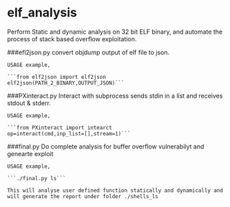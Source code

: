 # elf_analysis
Perform Static and dynamic analysis on 32 bit ELF binary, and automate the process of stack based overflow exploitation.


###efl2json.py
	convert objdump output of elf file to json.
  
	USAGE example,
   
 	```from elf2json import elf2json
	elf2json(PATH_2_BINARY,OUTPUT_JSON)```

###PXinteract.py
	Interact with subprocess sends stdin in a list and receives stdout & stderr.

	USAGE example,

	```from PXinteract import intearct
	op=interact(cmd,inp_list=[],stream=1)```

###final.py
	Do complete analysis for buffer overflow vulnerabilyt and genearte exploit

	USAGE example,

	```./final.py ls```

	This will analyse user defined function statically and dynamically and will generate the report under folder ./shells_ls